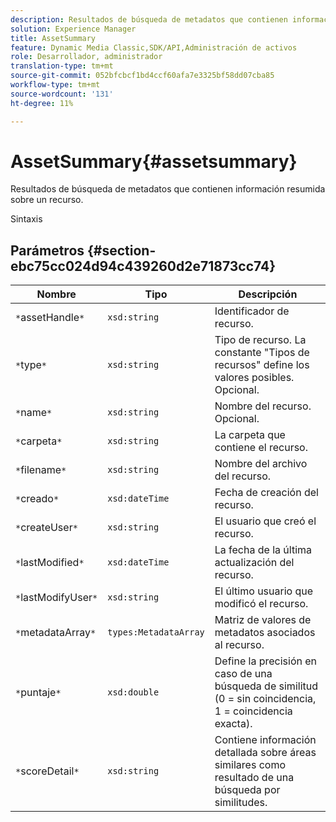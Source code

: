 ```yaml
---
description: Resultados de búsqueda de metadatos que contienen información resumida sobre un recurso.
solution: Experience Manager
title: AssetSummary
feature: Dynamic Media Classic,SDK/API,Administración de activos
role: Desarrollador, administrador
translation-type: tm+mt
source-git-commit: 052bfcbcf1bd4ccf60afa7e3325bf58dd07cba85
workflow-type: tm+mt
source-wordcount: '131'
ht-degree: 11%

---
```



# AssetSummary{#assetsummary}

Resultados de búsqueda de metadatos que contienen información resumida sobre un recurso.

Sintaxis

## Parámetros {#section-ebc75cc024d94c439260d2e71873cc74}

| Nombre | Tipo | Descripción |
|---|---|---|
| `*`assetHandle`*` | `xsd:string` | Identificador de recurso. |
| `*`type`*` | `xsd:string` | Tipo de recurso. La constante &quot;Tipos de recursos&quot; define los valores posibles. Opcional. |
| `*`name`*` | `xsd:string` | Nombre del recurso. Opcional. |
| `*`carpeta`*` | `xsd:string` | La carpeta que contiene el recurso. |
| `*`filename`*` | `xsd:string` | Nombre del archivo del recurso. |
| `*`creado`*` | `xsd:dateTime` | Fecha de creación del recurso. |
| `*`createUser`*` | `xsd:string` | El usuario que creó el recurso. |
| `*`lastModified`*` | `xsd:dateTime` | La fecha de la última actualización del recurso. |
| `*`lastModifyUser`*` | `xsd:string` | El último usuario que modificó el recurso. |
| `*`metadataArray`*` | `types:MetadataArray` | Matriz de valores de metadatos asociados al recurso. |
| `*`puntaje`*` | `xsd:double` | Define la precisión en caso de una búsqueda de similitud (0 = sin coincidencia, 1 = coincidencia exacta). |
| `*`scoreDetail`*` | `xsd:string` | Contiene información detallada sobre áreas similares como resultado de una búsqueda por similitudes. |

